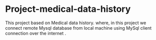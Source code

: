 # Project-medical-data-history
This project based on Medical data history. where, in this project we connect remote Mysql database from local machine using MySql client  connection over the internet . 
